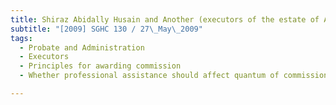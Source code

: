 ```yaml
---
title: Shiraz Abidally Husain and Another (executors of the estate of Abidally Abdul Husain, 
subtitle: "[2009] SGHC 130 / 27\_May\_2009"
tags:
  - Probate and Administration
  - Executors
  - Principles for awarding commission
  - Whether professional assistance should affect quantum of commission

---
```



